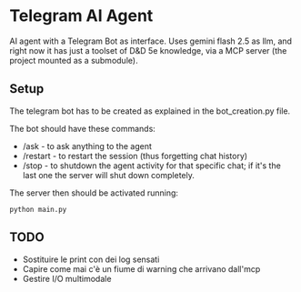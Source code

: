 # Telegram AI Agent

AI agent with a Telegram Bot as interface.
Uses gemini flash 2.5 as llm, and right now it has just a toolset of D&D 5e knowledge, via a MCP server (the project mounted as a submodule).

## Setup
The telegram bot has to be created as explained in the bot_creation.py file.

The bot should have these commands:
* /ask - to ask anything to the agent
* /restart - to restart the session (thus forgetting chat history)
* /stop - to shutdown the agent activity for that specific chat; if it's the last one the server will shut down completely.

The server then should be activated running:

```
python main.py
```

## TODO
- Sostituire le print con dei log sensati
- Capire come mai c'è un fiume di warning che arrivano dall'mcp
- Gestire I/O multimodale
